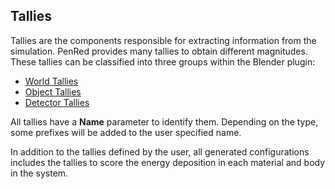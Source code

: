 ## Tallies

Tallies are the components responsible for extracting information from the simulation. PenRed provides many tallies to obtain different magnitudes. These tallies can be classified into three groups within the Blender plugin:

- [World Tallies](world-tallies.md)
- [Object Tallies](object-tallies.md)
- [Detector Tallies](detector-tallies.md)

All tallies have a **Name** parameter to identify them. Depending on the type, some prefixes will be added to the user specified name.

In addition to the tallies defined by the user, all generated configurations includes the tallies to score the energy deposition in each material and body in the system.

